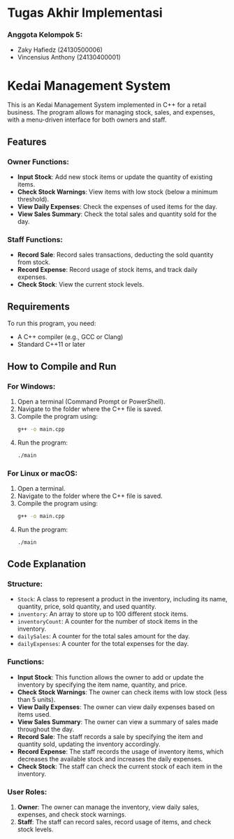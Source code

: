 # Tugas Akhir Implementasi

### Anggota Kelompok 5:
- Zaky Hafiedz (24130500006)
- Vincensius Anthony (24130400001)


# Kedai Management System

This is an Kedai Management System implemented in C++ for a retail business. The program allows for managing stock, sales, and expenses, with a menu-driven interface for both owners and staff.

## Features

### Owner Functions:
- **Input Stock**: Add new stock items or update the quantity of existing items.
- **Check Stock Warnings**: View items with low stock (below a minimum threshold).
- **View Daily Expenses**: Check the expenses of used items for the day.
- **View Sales Summary**: Check the total sales and quantity sold for the day.

### Staff Functions:
- **Record Sale**: Record sales transactions, deducting the sold quantity from stock.
- **Record Expense**: Record usage of stock items, and track daily expenses.
- **Check Stock**: View the current stock levels.

## Requirements

To run this program, you need:
- A C++ compiler (e.g., GCC or Clang)
- Standard C++11 or later

## How to Compile and Run

### For Windows:
1. Open a terminal (Command Prompt or PowerShell).
2. Navigate to the folder where the C++ file is saved.
3. Compile the program using:
    ```bash
    g++ -o main.cpp
    ```
4. Run the program:
    ```bash
    ./main
    ```

### For Linux or macOS:
1. Open a terminal.
2. Navigate to the folder where the C++ file is saved.
3. Compile the program using:
    ```bash
    g++ -o main.cpp
    ```
4. Run the program:
    ```bash
    ./main
    ```

## Code Explanation

### Structure:
- `Stock`: A class to represent a product in the inventory, including its name, quantity, price, sold quantity, and used quantity.
- `inventory`: An array to store up to 100 different stock items.
- `inventoryCount`: A counter for the number of stock items in the inventory.
- `dailySales`: A counter for the total sales amount for the day.
- `dailyExpenses`: A counter for the total expenses for the day.

### Functions:
- **Input Stock**: This function allows the owner to add or update the inventory by specifying the item name, quantity, and price.
- **Check Stock Warnings**: The owner can check items with low stock (less than 5 units).
- **View Daily Expenses**: The owner can view daily expenses based on items used.
- **View Sales Summary**: The owner can view a summary of sales made throughout the day.
- **Record Sale**: The staff records a sale by specifying the item and quantity sold, updating the inventory accordingly.
- **Record Expense**: The staff records the usage of inventory items, which decreases the available stock and increases the daily expenses.
- **Check Stock**: The staff can check the current stock of each item in the inventory.

### User Roles:
1. **Owner**: The owner can manage the inventory, view daily sales, expenses, and check stock warnings.
2. **Staff**: The staff can record sales, record usage of items, and check stock levels.
